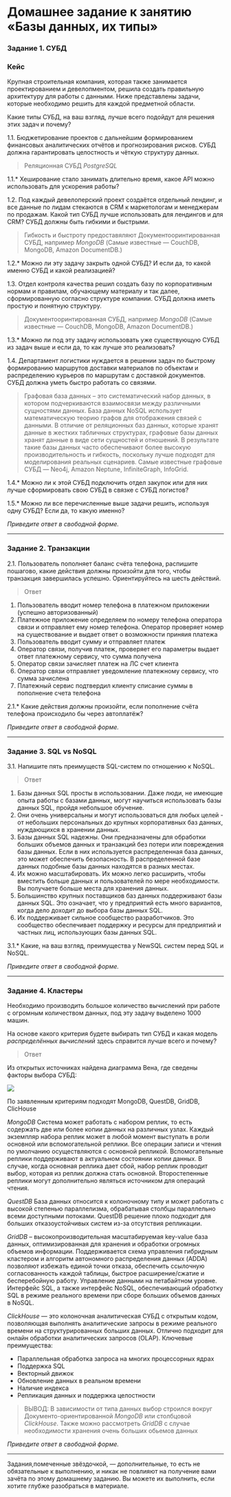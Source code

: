 # Домашнее задание к занятию «Базы данных, их типы»

### Задание 1. СУБД

### Кейс
Крупная строительная компания, которая также занимается проектированием и девелопментом, решила создать правильную архитектуру для работы с данными. Ниже представлены задачи, которые необходимо решить для каждой предметной области. 

Какие типы СУБД, на ваш взгляд, лучше всего подойдут для решения этих задач и почему? 
 
1.1. Бюджетирование проектов с дальнейшим формированием финансовых аналитических отчётов и прогнозирования рисков.
СУБД должна гарантировать целостность и чёткую структуру данных.

> Реляционная СУБД *PostgreSQL*

1.1.* Хеширование стало занимать длительно время, какое API можно использовать для ускорения работы? 

1.2. Под каждый девелоперский проект создаётся отдельный лендинг, и все данные по лидам стекаются в CRM к маркетологам и менеджерам по продажам. Какой тип СУБД лучше использовать для лендингов и для CRM? 
СУБД должны быть гибкими и быстрыми.

> Гибкость и быстроту предоставяляют Документооринтированная СУБД, например *MongoDB* (Самые известные — CouchDB, MongoDB, Amazon DocumentDB.)

1.2.* Можно ли эту задачу закрыть одной СУБД? И если да, то какой именно СУБД и какой реализацией?

1.3. Отдел контроля качества решил создать базу по корпоративным нормам и правилам, обучающему материалу и так далее, сформированную согласно структуре компании. СУБД должна иметь простую и понятную структуру.

> Документооринтированная СУБД, например *MongoDB* (Самые известные — CouchDB, MongoDB, Amazon DocumentDB.)

1.3.* Можно ли под эту задачу использовать уже существующую СУБД из задач выше и если да, то как лучше это реализовать?

1.4. Департамент логистики нуждается в решении задач по быстрому формированию маршрутов доставки материалов по объектам и распределению курьеров по маршрутам с доставкой документов. СУБД должна уметь быстро работать со связями.

> Графовая база данных – это систематический набор данных, в котором подчеркиваются взаимосвязи между различными сущностями данных. База данных NoSQL использует математическую теорию графов для отображения связей с данными. В отличие от реляционных баз данных, которые хранят данные в жестких табличных структурах, графовые базы данных хранят данные в виде сети сущностей и отношений. В результате такие базы данных часто обеспечивают более высокую производительность и гибкость, поскольку лучше подходят для моделирования реальных сценариев. Самые известные графовые СУБД — Neo4j, Amazon Neptune, InfiniteGraph, InfoGrid.

1.4.* Можно ли к этой СУБД подключить отдел закупок или для них лучше сформировать свою СУБД в связке с СУБД логистов?

1.5.* Можно ли все перечисленные выше задачи решить, используя одну СУБД? Если да, то какую именно?

*Приведите ответ в свободной форме.*

---

### Задание 2. Транзакции

2.1. Пользователь пополняет баланс счёта телефона, распишите пошагово, какие действия должны произойти для того, чтобы транзакция завершилась успешно. Ориентируйтесь на шесть действий.

> Ответ

1. Пользователь вводит номер телефона в платежном приложении (успешно авторизованный)
2. Платежное приложение определяем по номеру телефона оператора связи и отправляет ему номер телефона. Оператор проверяет номер на существование и выдает ответ о возможности приняия платежа
3. Пользователь вводит сумму и отправляет платеж
4. Оператор связи, получив платеж, проверяет его параметры выдает ответ платежному сервису, что сумма получена 
5. Оператор связи зачисляет платеж на ЛС счет клиента
6. Оператор связи отправляет уведомление платежному сервису, что сумма зачислена
7. Платежный сервис подтвердил клиенту списание суммы в пополнение счета телефона 

2.1.* Какие действия должны произойти, если пополнение счёта телефона происходило бы через автоплатёж?

*Приведите ответ в свободной форме.*

---

### Задание 3. SQL vs NoSQL

3.1. Напишите пять преимуществ SQL-систем по отношению к NoSQL. 

> Ответ

   1. Базы данных SQL просты в использовании. Даже люди, не имеющие опыта работы с базами данных, могут научиться использовать базы данных SQL, пройдя небольшое обучение.
   2. Они очень универсальны и могут использоваться для любых целей - от небольших персональных до крупных корпоративных баз данных, нуждающихся в хранении данных.
   3. Базы данных SQL надежны. Они предназначены для обработки больших объемов данных и транзакций без потери или повреждения базы данных. Если в них используется распределенная база данных, это может обеспечить безопасность. В распределенной базе данных подобные базы данных находятся в разных местах.
   4. Их можно масштабировать. Их можно легко расширить, чтобы вместить больше данных и пользователей по мере необходимости. Вы получаете больше места для хранения данных.
   5. Большинство крупных поставщиков баз данных поддерживают базы данных SQL. Это означает, что у предприятий есть много вариантов, когда дело доходит до выбора базы данных SQL.
   6. Их поддерживает сильное сообщество разработчиков. Это сообщество обеспечивает поддержку и ресурсы для предприятий и частных лиц, использующих базы данных SQL.

3.1.* Какие, на ваш взгляд, преимущества у NewSQL систем перед SQL и NoSQL.

*Приведите ответ в свободной форме.*

---

### Задание 4. Кластеры

Необходимо производить большое количество вычислений при работе с огромным количеством данных, под эту задачу выделено 1000 машин. 

На основе какого критерия будете выбирать тип СУБД и какая модель *распределённых вычислений* здесь справится лучше всего и почему?

> Ответ

Из открытых источниках найдена диаграмма Вена, где сведены факторы выбора СУБД:

<img src = "img/hw11-01-001.png">

По заявленным критериям подходят MongoDB, QuestDB, GridDB, ClicHouse

*MongoDB* Система может работать с набором реплик, то есть содержать две или более копии данных на различных узлах. Каждый экземпляр набора реплик может в любой момент выступать в роли основной или вспомогательной реплики. Все операции записи и чтения по умолчанию осуществляются с основной репликой. Вспомогательные реплики поддерживают в актуальном состоянии копии данных. В случае, когда основная реплика дает сбой, набор реплик проводит выбор, которая из реплик должна стать основной. Второстепенные реплики могут дополнительно являться источником для операций чтения.

*QuestDB* База данных относится к колоночному типу и может работать с высокой степенью параллелизма, обрабатывая столбцы параллельно всеми доступными потоками. QuestDB решение плохо подходит для больших отказоустойчивых систем из-за отсутствия репликации.

*GridDB* – высокопроизводительная масштабируемая key-value база данных, оптимизированная для хранения и обработки огромных объемов информации. Поддерживается схема управления гибридным кластером и алгоритм автономного распределения данных (ADDA) позволяют избежать единой точки отказа, обеспечить ссылочную согласованность каждой таблицы, быстрое расширение/сжатие и бесперебойную работу. Управление данными на петабайтном уровне. 
Интерфейс SQL, а также интерфейс NoSQL, обеспечивающий обработку SQL в режиме реального времени при сборе больших объемов данных в NoSQL.

*ClickHouse* — это колоночная аналитическая СУБД с открытым кодом, позволяющая выполнять аналитические запросы в режиме реального времени на структурированных больших данных. Отлично подходит для онлайн обработки аналитических запросов (OLAP).
Ключевые преимущества:
- Параллельная обработка запроса на многих процессорных ядрах
- Поддержка SQL
- Векторный движок
- Обновление данных в реальном времени
- Наличие индекса
- Репликация данных и поддержка целостности

> ВЫВОД: В зависимости от типа данных выбор строился вокруг Документо-ориентированной *MongoDB* или столбцовой *ClickHouse*. Также можно рассмотреть *GridDB* с случае необходимости хранения очень больших обьемов данных 

*Приведите ответ в свободной форме.*

---

Задания,помеченные звёздочкой, — дополнительные, то есть не обязательные к выполнению, и никак не повлияют на получение вами зачёта по этому домашнему заданию. Вы можете их выполнить, если хотите глубже разобраться в материале.
